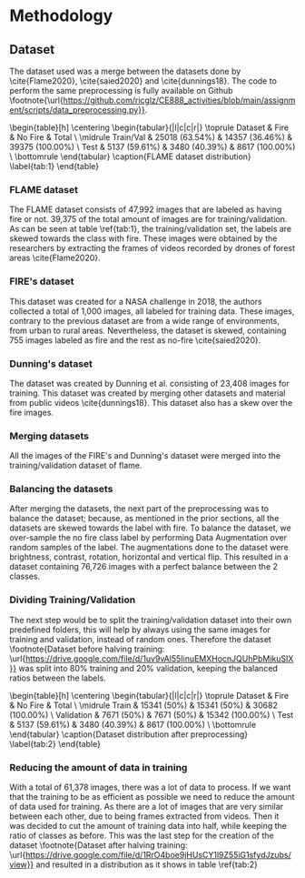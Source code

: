 # Methodology

## Dataset

The dataset used was a merge between the datasets done by \cite{Flame2020}, \cite{saied2020} and \cite{dunnings18}. The code to perform the same preprocessing is fully available on Github \footnote{\url{https://github.com/ricglz/CE888_activities/blob/main/assignment/scripts/data_preprocessing.py}}.

\begin{table}[h]
\centering
\begin{tabular}{|l|c|c|r|}
\toprule
Dataset & Fire & No Fire & Total \\
\midrule
Train/Val & 25018 (63.54\%) & 14357 (36.46\%) & 39375 (100.00\%) \\
Test & 5137 (59.61\%) & 3480 (40.39\%) & 8617 (100.00\%) \\
\bottomrule
\end{tabular}
\caption{FLAME dataset distribution}
\label{tab:1}
\end{table}

### FLAME dataset

The FLAME dataset consists of 47,992 images that are labeled as having fire or not. 39,375 of the total amount of images are for training/validation. As can be seen at table \ref{tab:1}, the training/validation set, the labels are skewed towards the class with fire. These images were obtained by the researchers by extracting the frames of videos recorded by drones of forest areas \cite{Flame2020}.

### FIRE's dataset

This dataset was created for a NASA challenge in 2018, the authors collected a total of 1,000 images, all labeled for training data. These images, contrary to the previous dataset are from a wide range of environments, from urban to rural areas. Nevertheless, the dataset is skewed, containing 755 images labeled as fire and the rest as no-fire \cite{saied2020}.

### Dunning's dataset

The dataset was created by Dunning et al. consisting of 23,408 images for training. This dataset was created by merging other datasets and material from public videos \cite{dunnings18}. This dataset also has a skew over the fire images.

### Merging datasets

All the images of the FIRE's and Dunning's dataset were merged into the training/validation dataset of flame.

### Balancing the datasets

After merging the datasets, the next part of the preprocessing was to balance the dataset; because, as mentioned in the prior sections, all the datasets are skewed towards the label with fire. To balance the dataset, we over-sample the no fire class label by performing Data Augmentation over random samples of the label. The augmentations done to the dataset were brightness, contrast, rotation, horizontal and vertical flip. This resulted in a dataset containing 76,726 images with a perfect balance between the 2 classes.

### Dividing Training/Validation

The next step would be to split the training/validation dataset into their own predefined folders, this will help by always using the same images for training and validation, instead of random ones. Therefore the dataset \footnote{Dataset before halving training: \url{https://drive.google.com/file/d/1uv9vAl55IinuEMXHocnJQUhPbMikuSIX}} was split into 80% training and 20% validation, keeping the balanced ratios between the labels.

\begin{table}[h]
\centering
\begin{tabular}{|l|c|c|r|}
\toprule
Dataset & Fire & No Fire & Total \\
\midrule
Train & 15341 (50\%) & 15341 (50\%) & 30682 (100.00\%) \\
Validation & 7671 (50\%) & 7671 (50\%) & 15342 (100.00\%) \\
Test & 5137 (59.61\%) & 3480 (40.39\%) & 8617 (100.00\%) \\
\bottomrule
\end{tabular}
\caption{Dataset distribution after preprocessing}
\label{tab:2}
\end{table}

### Reducing the amount of data in training

With a total of 61,378 images, there was a lot of data to process. If we want that the training to be as efficient as possible we need to reduce the amount of data used for training. As there are a lot of images that are very similar between each other, due to being frames extracted from videos. Then it was decided to cut the amount of training data into half, while keeping the ratio of classes as before. This was the last step for the creation of the dataset \footnote{Dataset after halving training: \url{https://drive.google.com/file/d/1RrO4boe9jHUsCY1l9Z55iG1sfydJzubs/view}} and resulted in a distribution as it shows in table \ref{tab:2}
